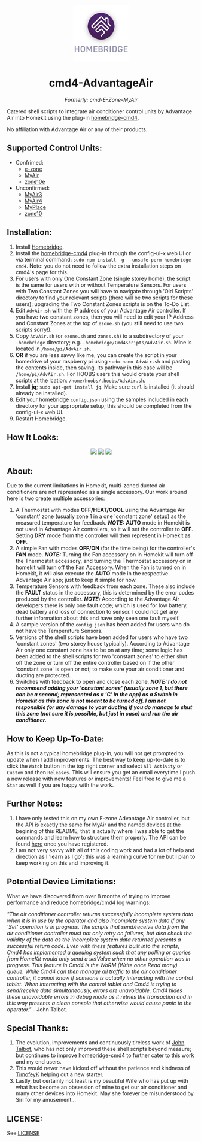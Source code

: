 <p align="center">

<img src="https://github.com/homebridge/branding/raw/master/logos/homebridge-wordmark-logo-vertical.png" width="150">

</p>

<span align="center">

# cmd4-AdvantageAir

</span>

<span align="center">
 
<I>Formerly: cmd-E-Zone-MyAir</I>
 
</span>

Catered shell scripts to integrate air conditioner control units by Advantage Air into Homekit using the plug-in [homebridge-cmd4](https://github.com/ztalbot2000/homebridge-cmd4). 

No affiliation with Advantage Air or any of their products.

## Supported Control Units:
* Confrimed:
  * [e-zone](https://apps.apple.com/au/app/e-zone/id925994857)
  * [MyAir](https://apps.apple.com/au/app/myair/id481563583)
  * [zone10e](https://apps.apple.com/au/app/zone10e/id1076850364)
* Unconfirmed:
  * [MyAir3](https://apps.apple.com/au/app/myair3/id645762642)
  * [MyAir4](https://apps.apple.com/au/app/myair4/id925994861)
  * [MyPlace](https://apps.apple.com/au/app/myplace/id996398299)
  * [zone10](https://apps.apple.com/au/app/zone10/id510581478)

## Installation:
1. Install [Homebridge](https://github.com/homebridge/homebridge#installation).
2. Install the [homebridge-cmd4](https://github.com/ztalbot2000/homebridge-cmd4) plug-in through the config-ui-x web UI or via terminal command: `sudo npm install -g --unsafe-perm homebridge-cmd4`. Note: you do not need to follow the extra installation steps on cmd4's page for this.
3. For users with only One Constant Zone (single storey home), the script is the same for users with or without Temperature Sensors. For users with Two Constant Zones you will have to navigate through 'Old Scripts' directory to find your relevant scripts (there will be two scripts for these users); upgrading the Two Constant Zones scripts is on the To-Do List.
4. Edit `AdvAir.sh` with the IP address of your Advantage Air controller. If you have two constant zones, then you will need to edit your IP Address and Constant Zones at the top of `ezone.sh` (you still need to use two scripts sorry!).
5. Copy `AdvAir.sh` (or `ezone.sh` and `zones.sh`) to a subdirectory of your `.homebridge` directory; e.g. `.homebridge/Cmd4Scripts/AdvAir.sh`. Mine is located in `/home/pi/AdvAir.sh`. 
6. <B>OR</B> if you are less savvy like me, you can create the script in your homedrive of your raspberry pi using `sudo nano AdvAir.sh` and pasting the contents inside, then saving. Its pathway in this case will be `/home/pi/AdvAir.sh`. For HOOBS users this would create your shell scripts at the lcation: `/home/hoobs/.hoobs/AdvAir.sh`.
7. Install <B>jq</B>; `sudo apt-get install jq`. Make sure `curl` is installed (it should already be installed).
8. Edit your homebridge `config.json` using the samples included in each directory for your appropriate setup; this should be completed from the config-ui-x web UI.
9. Restart Homebridge.

## How It Looks:
<p align="center">

<img src="https://github.com/mitch7391/cmd4-E-Zone-MyAir/blob/master/Screenshots/Room.png">
<img src="https://github.com/mitch7391/cmd4-E-Zone-MyAir/blob/master/Screenshots/Aircon.png">
<img src="https://github.com/mitch7391/cmd4-E-Zone-MyAir/blob/master/Screenshots/Sensors.png">

</p>

## About:
Due to the current limitations in Homekit, multi-zoned ducted air conditioners are not represented as a single accessory. Our work around here is two create multiple accessories:
1. A Thermostat with modes <B>OFF/HEAT/COOL</B> using the Advantage Air 'constant' zone (usually zone 1 in a one 'constant zone' setup) as the measured temperature for feedback. <B><I>NOTE:</B></I> <B>AUTO</B> mode in Homekit is not used in Advantage Air controllers, so it will set the controller to <B>OFF</B>. Setting <B>DRY</B> mode from the controller will then represent in Homekit as <B>OFF</B>. 
2. A simple Fan with modes <B>OFF/ON</B> (for the time being) for the controller's <B>FAN</B> mode. <B><I>NOTE:</B></I> Turning the Fan accessory on in Homekit will turn off the Thermostat accessory, and turning the Thermostat accessory on in homekit will turn off the Fan Accessory. When the Fan is turned on in Homekit, it will also execute the <B>AUTO</B> mode in the respective Advantage Air app; just to keep it simple for now.
3. Temperature Sensors with feedback from each zone. These also include the <B>FAULT</B> status in the accessory, this is determined by the error codes produced by the controller. <B><I>NOTE:</B></I> According to the Advantage Air developers there is only one fault code; which is used for low battery, dead battery and loss of connection to sensor. I could not get any further information about this and have only seen one fault myself.
4. A sample version of the `config.json` has been added for users who do not have the Temperature Sensors.
5. Versions of the shell scripts have been added for users who have two 'constant zones' (two storey house typically). According to Advantage Air only one constant zone has to be on at any time; some logic has been added to the shell scripts for two 'constant zones' to either shut off the zone or turn off the entire controller based on if the other 'constant zone' is open or not; to make sure your air conditioner and ducting are protected.
6. Switches with feedback to open and close each zone. <B><I>NOTE: I do not recommend adding your 'constant zones' (usually zone 1, but there can be a second; represented as a 'C' in the app) as a Switch in Homekit as this zone is not meant to be turned off. I am not responsible for any damage to your ducting if you do manage to shut this zone (not sure it is possible, but just in case) and run the air conditioner.</B></I>

## How to Keep Up-To-Date:
As this is not a typical homebridge plug-in, you will not get prompted to update when I add improvements. The best way to keep up-to-date is to click the `Watch` button in the top right corner and select `All Activity` or `Custom` and then `Releases`. This will ensure you get an email everytime I push a new release with new features or improvements! Feel free to give me a `Star` as well if you are happy with the work.

## Further Notes:
1. I have only tested this on my own E-zone Advantage Air controller, but the API is exactly the same for MyAir and the named devices at the begining of this README; that is actually where I was able to get the commands and learn how to structure them properly. The API can be found [here](http://advantageair.proboards.com/) once you have registered.
2. I am not very savvy with all of this coding work and had a lot of help and direction as I 'learn as I go'; this was a learning curve for me but I plan to keep working on this and improving it.

## Potential Device Limitations:
What we have discovered from over 8 months of trying to improve performance and reduce homebridge/cmd4 log warnings: 

<I>"The air conditioner controller returns successfully incomplete system data when it is in use by the operator and also incomplete system data if any 'Set' operation is in progress. The scripts that send/receive data from the air conditioner controller must not only retry on failures, but also check the validity of the data as the incomplete system data returned presents a successful return code. Even with these features built into the scripts, Cmd4 has implemented a queuing system such that any polling or queries from HomeKit would only send a setValue when no other operation was in progress. This feature in Cmd4 is the WoRM (Write once Read many) queue. While Cmd4 can then manage all traffic to the air conditioner controller, it cannot know if someone is actually interacting with the control tablet. When interacting with the control tablet and Cmd4 is trying to send/receive data simultaneously, errors are unavoidable.  Cmd4 hides these unavoidable errors in debug mode as it retries the transaction and in this way presents a clean console that otherwise would cause panic to the operator."</I> - John Talbot.

## Special Thanks:
1. The evolution, improvements and continuously tireless work of [John Talbot](https://github.com/ztalbot2000), who has not only improved these shell scripts beyond measure; but continues to improve [homebridge-cmd4](https://github.com/ztalbot2000/homebridge-cmd4) to further cater to this work and my end users. 
2. This would never have kicked off without the patience and kindness of [TimofeyK](https://github.com/TimofeyK) helping out a new starter.
4. Lastly, but certainly not least is my beautiful Wife who has put up with what has become an obsession of mine to get our air conditioner and many other devices into Homekit. May she forever be misunderstood by Siri for my amusement...

## LICENSE:
See [LICENSE](https://github.com/mitch7391/cmd4-E-Zone-MyAir/blob/master/LICENSE)
